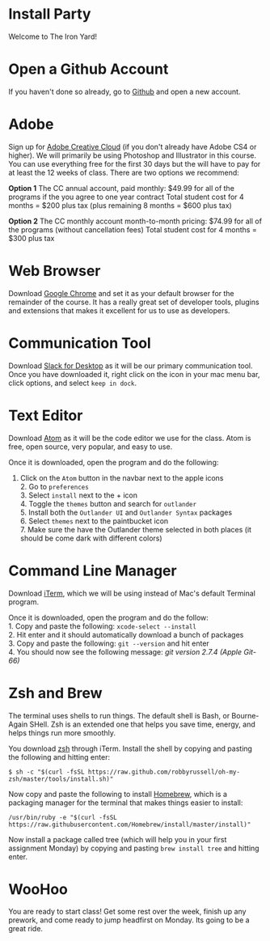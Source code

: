 # Install Party
Welcome to The Iron Yard!


# Open a Github Account
If you haven't done so already, go to [Github](https://github.com/) and open a new account.


# Adobe
Sign up for [Adobe Creative Cloud](https://creative.adobe.com/plans?promoid=NV3KR7S1&mv=other) (if you don't already have Adobe CS4 or higher). We will primarily be using Photoshop and Illustrator in this course. You can use everything free for the first 30 days but the will have to pay for at least the 12 weeks of class. There are two options we recommend:

**Option 1** The CC annual account, paid monthly: $49.99 for all of the programs if the you agree to one year contract Total student cost for 4 months = $200 plus tax (plus remaining 8 months = $600 plus tax)

**Option 2** The CC monthly account month-to-month pricing: $74.99 for all of the programs (without cancellation fees) Total student cost for 4 months = $300 plus tax 


# Web Browser
Download [Google Chrome](https://www.google.com/chrome/) and set it as your default browser for the remainder of the course. It has a really great set of developer tools, plugins and extensions that makes it excellent for us to use as developers. 


# Communication Tool
Download [Slack for Desktop](https://slack.com/downloads/osx) as it will be our primary communication tool. Once you have downloaded it, right click on the icon in your mac menu bar, click options, and select `keep in dock`.


# Text Editor
Download [Atom](https://atom.io/) as it will be the code editor we use for the class. Atom is free, open source, very popular, and easy to use. 

Once it is downloaded, open the program and do the following:
1. Click on the `Atom` button in the navbar next to the apple icons
<br> 2. Go to `preferences`
<br> 3. Select `install` next to the + icon
<br> 4. Toggle the `themes` button and search for `outlander`
<br> 5. Install both the `Outlander UI` and `Outlander Syntax` packages
<br> 6. Select `themes` next to the paintbucket icon
<br> 7. Make sure the have the Outlander theme selected in both places (it should be come dark with different colors)

# Command Line Manager
Download [iTerm](https://www.iterm2.com/), which we will be using instead of Mac's default Terminal program. 

Once it is downloaded, open the program and do the follow:
<br> 1. Copy and paste the following: `xcode-select --install`
<br> 2. Hit enter and it should automatically download a bunch of packages
<br> 3. Copy and paste the following: `git --version` and hit enter
<br> 4. You should now see the following message: _git version 2.7.4 (Apple Git-66)_


# Zsh and Brew
The terminal uses shells to run things. The default shell is Bash, or Bourne-Again SHell. Zsh is an extended one that helps you save time, energy, and helps things run more smoothly.

You download [zsh](http://ohmyz.sh/) through iTerm. Install the shell by copying and pasting the following and hitting enter: 
```
$ sh -c "$(curl -fsSL https://raw.github.com/robbyrussell/oh-my-zsh/master/tools/install.sh)"
```

Now copy and paste the following to install [Homebrew](https://brew.sh/), which is a packaging manager for the terminal that makes things easier to install:
```
/usr/bin/ruby -e "$(curl -fsSL https://raw.githubusercontent.com/Homebrew/install/master/install)"
```

Now install a package called tree (which will help you in your first assignment Monday) by copying and pasting `brew install tree` and hitting enter. 


# WooHoo
You are ready to start class! Get some rest over the week, finish up any prework, and come ready to jump headfirst on Monday. Its going to be a great ride. 
